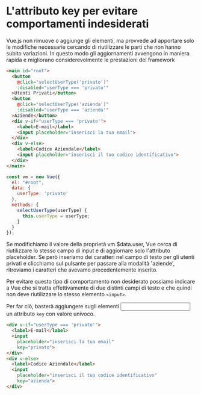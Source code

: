 # L'attributo key per evitare comportamenti indesiderati

Vue.js non rimuove o aggiunge gli elementi, ma provvede ad apportare solo le modifiche necessarie cercando di riutilizzare le parti che non hanno subito variazioni. In questo modo gli aggiornamenti avvengono in maniera rapida e migliorano considerevolmente le prestazioni del framework

```html
<main id="root">
  <button 
    @click="selectUserType('privato')"
    :disabled="userType === 'privato'"
  >Utenti Privati</button>
  <button 
    @click="selectUserType('azienda')"
    :disabled="userType === 'azienda'"
  >Aziende</button>
  <div v-if="userType === 'privato'">
    <label>E-mail</label>
    <input placeholder="inserisci la tua email">
  </div>
  <div v-else>
    <label>Codice Aziendale</label>
    <input placeholder="inserisci il tuo codice identificativo">
  </div>
</main>
```

```javascript
const vm = new Vue({
  el: "#root",
  data: {
    userType: 'privato'
  },
  methods: {
    selectUserType(userType) {
      this.userType = userType;
    }
  }
});
```

Se modifichiamo il valore della proprietà vm.$data.user, Vue cerca di riutilizzare lo stesso campo di input e di aggiornare solo l'attributo placeholder. Se però inseriamo dei caratteri nel campo di testo per gli utenti privati e clicchiamo sul pulsante per passare alla modalità 'aziende', ritroviamo i caratteri che avevamo precedentemente inserito.

Per evitare questo tipo di comportamento non desiderato possiamo indicare a Vue che si tratta effettivamente di due distinti campi di testo e che quindi non deve riutilizzare lo stesso elemento `<input>`.

Per far ciò, basterà aggiungere sugli elementi <input> un attributo `key` con valore univoco.

```html
<div v-if="userType === 'privato'">
  <label>E-mail</label>
  <input 
    placeholder="inserisci la tua email"
    key="privato">
</div>
<div v-else>
  <label>Codice Aziendale</label>
  <input 
    placeholder="inserisci il tuo codice identificativo"
    key="azienda">
</div>
```